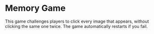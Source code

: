 # Memory Game

This game challenges players to click every image that appears, without clicking the same one twice. The game automatically restarts if you fail. 


